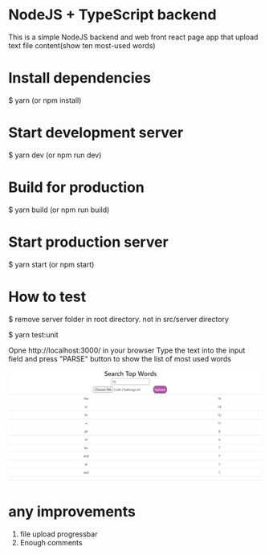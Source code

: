 # NodeJS + TypeScript backend

This is a simple NodeJS backend and web front react page app that upload text file content(show ten most-used words)

# Install dependencies

$ yarn (or npm install)

# Start development server

$ yarn dev (or npm run dev)

# Build for production

$ yarn build (or npm run build)

# Start production server

$ yarn start (or npm start)

# How to test

$ remove server folder in root directory. not in src/server directory

$ yarn test:unit

Opne http://localhost:3000/ in your browser
Type the text into the input field and press "PARSE" button to show the list of most used words

![This is an image](https://github.com/devgod611/ParseWord/blob/main/screenshot.PNG)

# any improvements
1. file upload progressbar
2. Enough comments